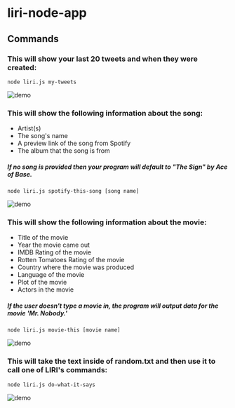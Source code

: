 # liri-node-app
## Commands
### This will show your last 20 tweets and when they were created:
```
node liri.js my-tweets
```
![demo](https://dr5mo5s7lqrtc.cloudfront.net/items/0e3F25333s3Q1a3m3c1r/Screen%20Recording%202018-02-17%20at%2009.41.00%20PM.gif?X-CloudApp-Visitor-Id=2969220)
### This will show the following information about the song:
* Artist(s)
* The song's name
* A preview link of the song from Spotify
* The album that the song is from
##### If no song is provided then your program will default to "The Sign" by Ace of Base.
```
node liri.js spotify-this-song [song name]
```
![demo](https://dr5mo5s7lqrtc.cloudfront.net/items/0g0q103b3P3N100o0E0V/Screen%20Recording%202018-02-17%20at%2009.41.58%20PM.gif?X-CloudApp-Visitor-Id=2969220)
### This will show the following information about the movie:
   * Title of the movie
   * Year the movie came out
   * IMDB Rating of the movie
   * Rotten Tomatoes Rating of the movie
   * Country where the movie was produced
   * Language of the movie
   * Plot of the movie
   * Actors in the movie
##### If the user doesn't type a movie in, the program will output data for the movie 'Mr. Nobody.'
```
node liri.js movie-this [movie name]
```
![demo](https://dr5mo5s7lqrtc.cloudfront.net/items/393t3C2107162o21211Y/Screen%20Recording%202018-02-17%20at%2009.43.02%20PM.gif?X-CloudApp-Visitor-Id=2969220)
### This will take the text inside of random.txt and then use it to call one of LIRI's commands:
```
node liri.js do-what-it-says
```
![demo](https://dr5mo5s7lqrtc.cloudfront.net/items/0f2U04382M3F3P32302r/Screen%20Recording%202018-02-17%20at%2009.44.00%20PM.gif?X-CloudApp-Visitor-Id=2969220)